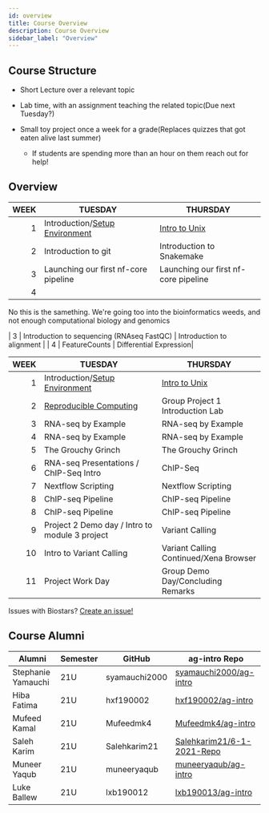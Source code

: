 ```yaml
---
id: overview
title: Course Overview
description: Course Overview
sidebar_label: "Overview"
---
```


## Course Structure

- Short Lecture over a relevant topic
- Lab time, with an assignment teaching the related topic(Due next Tuesday?)

- Small toy project once a week for a grade(Replaces quizzes that got eaten alive last summer)
  - If students are spending more than an hour on them reach out for help!

## Overview

| WEEK | TUESDAY                                                          | THURSDAY                                 |
| ---: | ---------------------------------------------------------------- | ---------------------------------------- |
|    1 | Introduction/[Setup Environment](./week_01/environment_setup.md) | [Intro to Unix](./week_01/intro_unix.md) |
|    2 | Introduction to git                                              | Introduction to Snakemake                |
| 3 | Launching our first nf-core pipeline | Launching our first nf-core pipeline|
| 4 

No this is the samething. We're going too into the bioinformatics weeds, and not enough computational biology and genomics

| 3 | Introduction to sequencing (RNAseq FastQC) | Introduction to alignment |
| 4 | FeatureCounts      | Differential Expression|

| WEEK | TUESDAY                                                          | THURSDAY                                 |
| ---: | ---------------------------------------------------------------- | ---------------------------------------- |
|    1 | Introduction/[Setup Environment](./week_01/environment_setup.md) | [Intro to Unix](./week_01/intro_unix.md) |
|    2 | [Reproducible Computing](./week_02/intro.md)                     | Group Project 1 Introduction Lab         |
|    3 | RNA-seq by Example                                               | RNA-seq by Example                       |
|    4 | RNA-seq by Example                                               | RNA-seq by Example                       |
|    5 | The Grouchy Grinch                                               | The Grouchy Grinch                       |
|    6 | RNA-seq Presentations / ChIP-Seq Intro                           | ChIP-Seq                                 |
|    7 | Nextflow Scripting                                               | Nextflow Scripting                       |
|    8 | ChIP-seq Pipeline                                                | ChIP-seq Pipeline                        |
|    8 | ChIP-seq Pipeline                                                | ChIP-seq Pipeline                        |
|    9 | Project 2 Demo day / Intro to module 3 project                   | Variant Calling                          |
|   10 | Intro to Variant Calling                                         | Variant Calling Continued/Xena Browser   |
|   11 | Project Work Day                                                 | Group Demo Day/Concluding Remarks        |

Issues with Biostars? [Create an issue!](https://github.com/biostars/biostar-handbook/issues/new)

## Course Alumni

| Alumni             | Semester | GitHub        | ag-intro Repo                                                               |
| ------------------ | -------- | ------------- | --------------------------------------------------------------------------- |
| Stephanie Yamauchi | 21U      | syamauchi2000 | [syamauchi2000/ag-intro](https://github.com/syamauchi2000/ag-intro)         |
| Hiba Fatima        | 21U      | hxf190002     | [hxf190002/ag-intro](https://github.com/hxf190002/ag-intro)                 |
| Mufeed Kamal       | 21U      | Mufeedmk4     | [Mufeedmk4/ag-intro](https://github.com/Mufeedmk4/ag-intro)                 |
| Saleh Karim        | 21U      | Salehkarim21  | [Salehkarim21/6-1-2021-Repo](https://github.com/Salehkarim21/6-1-2021-Repo) |
| Muneer Yaqub       | 21U      | muneeryaqub   | [muneeryaqub/ag-intro](https://github.com/muneeryaqub/ag-intro)             |
| Luke Ballew        | 21U      | lxb190012     | [lxb190013/ag-intro](https://github.com/lxb190013/ag-intro)                 |
